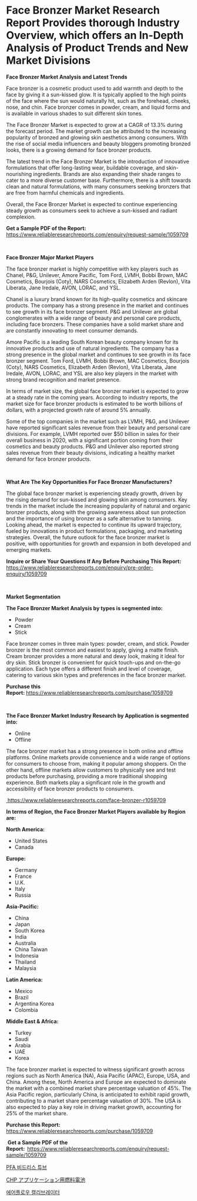 <p><h1>Face Bronzer Market Research Report Provides thorough Industry Overview, which offers an In-Depth Analysis of Product Trends and New Market Divisions</h1></p><p><strong>Face Bronzer Market Analysis and Latest Trends</strong></p>
<p><p>Face bronzer is a cosmetic product used to add warmth and depth to the face by giving it a sun-kissed glow. It is typically applied to the high points of the face where the sun would naturally hit, such as the forehead, cheeks, nose, and chin. Face bronzer comes in powder, cream, and liquid forms and is available in various shades to suit different skin tones.</p><p>The Face Bronzer Market is expected to grow at a CAGR of 13.3% during the forecast period. The market growth can be attributed to the increasing popularity of bronzed and glowing skin aesthetics among consumers. With the rise of social media influencers and beauty bloggers promoting bronzed looks, there is a growing demand for face bronzer products.</p><p>The latest trend in the Face Bronzer Market is the introduction of innovative formulations that offer long-lasting wear, buildable coverage, and skin-nourishing ingredients. Brands are also expanding their shade ranges to cater to a more diverse customer base. Furthermore, there is a shift towards clean and natural formulations, with many consumers seeking bronzers that are free from harmful chemicals and ingredients.</p><p>Overall, the Face Bronzer Market is expected to continue experiencing steady growth as consumers seek to achieve a sun-kissed and radiant complexion.</p></p>
<p><strong>Get a Sample PDF of the Report:&nbsp;</strong> <a href="https://www.reliableresearchreports.com/enquiry/request-sample/1059709">https://www.reliableresearchreports.com/enquiry/request-sample/1059709</a></p>
<p>&nbsp;</p>
<p><strong>Face Bronzer Major Market Players</strong></p>
<p><p>The face bronzer market is highly competitive with key players such as Chanel, P&G, Unilever, Amore Pacific, Tom Ford, LVMH, Bobbi Brown, MAC Cosmetics, Bourjois (Coty), NARS Cosmetics, Elizabeth Arden (Revlon), Vita Liberata, Jane Iredale, AVON, LORAC, and YSL. </p><p>Chanel is a luxury brand known for its high-quality cosmetics and skincare products. The company has a strong presence in the market and continues to see growth in its face bronzer segment. P&G and Unilever are global conglomerates with a wide range of beauty and personal care products, including face bronzers. These companies have a solid market share and are constantly innovating to meet consumer demands.</p><p>Amore Pacific is a leading South Korean beauty company known for its innovative products and use of natural ingredients. The company has a strong presence in the global market and continues to see growth in its face bronzer segment. Tom Ford, LVMH, Bobbi Brown, MAC Cosmetics, Bourjois (Coty), NARS Cosmetics, Elizabeth Arden (Revlon), Vita Liberata, Jane Iredale, AVON, LORAC, and YSL are also key players in the market with strong brand recognition and market presence.</p><p>In terms of market size, the global face bronzer market is expected to grow at a steady rate in the coming years. According to industry reports, the market size for face bronzer products is estimated to be worth billions of dollars, with a projected growth rate of around 5% annually.</p><p>Some of the top companies in the market such as LVMH, P&G, and Unilever have reported significant sales revenue from their beauty and personal care divisions. For example, LVMH reported over $50 billion in sales for their overall business in 2020, with a significant portion coming from their cosmetics and beauty products. P&G and Unilever also reported strong sales revenue from their beauty divisions, indicating a healthy market demand for face bronzer products.</p></p>
<p>&nbsp;</p>
<p><strong>What Are The Key Opportunities For Face Bronzer Manufacturers?</strong></p>
<p><p>The global face bronzer market is experiencing steady growth, driven by the rising demand for sun-kissed and glowing skin among consumers. Key trends in the market include the increasing popularity of natural and organic bronzer products, along with the growing awareness about sun protection and the importance of using bronzer as a safe alternative to tanning. Looking ahead, the market is expected to continue its upward trajectory, fueled by innovations in product formulations, packaging, and marketing strategies. Overall, the future outlook for the face bronzer market is positive, with opportunities for growth and expansion in both developed and emerging markets.</p></p>
<p><strong>Inquire or Share Your Questions If Any Before Purchasing This Report:</strong> <a href="https://www.reliableresearchreports.com/enquiry/pre-order-enquiry/1059709">https://www.reliableresearchreports.com/enquiry/pre-order-enquiry/1059709</a></p>
<p>&nbsp;</p>
<p><strong>Market Segmentation</strong></p>
<p><strong>The Face Bronzer Market Analysis by types is segmented into:</strong></p>
<p><ul><li>Powder</li><li>Cream</li><li>Stick</li></ul></p>
<p><p>Face bronzer comes in three main types: powder, cream, and stick. Powder bronzer is the most common and easiest to apply, giving a matte finish. Cream bronzer provides a more natural and dewy look, making it ideal for dry skin. Stick bronzer is convenient for quick touch-ups and on-the-go application. Each type offers a different finish and level of coverage, catering to various skin types and preferences in the face bronzer market.</p></p>
<p><strong>Purchase this Report:&nbsp;</strong><a href="https://www.reliableresearchreports.com/purchase/1059709">https://www.reliableresearchreports.com/purchase/1059709</a></p>
<p>&nbsp;</p>
<p><strong>The Face Bronzer Market Industry Research by Application is segmented into:</strong></p>
<p><ul><li>Online</li><li>Offline</li></ul></p>
<p><p>The face bronzer market has a strong presence in both online and offline platforms. Online markets provide convenience and a wide range of options for consumers to choose from, making it popular among shoppers. On the other hand, offline markets allow customers to physically see and test products before purchasing, providing a more traditional shopping experience. Both markets play a significant role in the growth and accessibility of face bronzer products to consumers.</p></p>
<p><a href="https://www.reliableresearchreports.com/face-bronzer-r1059709">&nbsp;https://www.reliableresearchreports.com/face-bronzer-r1059709</a></p>
<p><strong>In terms of Region, the Face Bronzer Market Players available by Region are:</strong></p>
<p>
    <p> <strong> North America: </strong>
        <ul>
            <li>United States</li>
            <li>Canada</li>
        </ul>
        </p> 
    <p> <strong> Europe: </strong>
        <ul>
            <li>Germany</li>
            <li>France</li>
            <li>U.K.</li>
            <li>Italy</li>
            <li>Russia</li>
        </ul>
        </p> 
    <p> <strong> Asia-Pacific: </strong>
        <ul>
            <li>China</li>
            <li>Japan</li>
            <li>South Korea</li>
            <li>India</li>
            <li>Australia</li>
            <li>China Taiwan</li>
            <li>Indonesia</li>
            <li>Thailand</li>
            <li>Malaysia</li>
        </ul>
        </p> 
    <p> <strong> Latin America: </strong>
        <ul>
            <li>Mexico</li>
            <li>Brazil</li>
            <li>Argentina Korea</li>
            <li>Colombia</li>
        </ul>
        </p> 
    <p> <strong> Middle East & Africa: </strong>
        <ul>
            <li>Turkey</li>
            <li>Saudi</li>
            <li>Arabia</li>
            <li>UAE</li>
            <li>Korea</li>
        </ul>
    </p>
    </p>
<p><p>The face bronzer market is expected to witness significant growth across regions such as North America (NA), Asia Pacific (APAC), Europe, USA, and China. Among these, North America and Europe are expected to dominate the market with a combined market share percentage valuation of 45%. The Asia Pacific region, particularly China, is anticipated to exhibit rapid growth, contributing to a market share percentage valuation of 30%. The USA is also expected to play a key role in driving market growth, accounting for 25% of the market share.</p></p>
<p><strong>Purchase this Report: </strong><a href="https://www.reliableresearchreports.com/purchase/1059709">https://www.reliableresearchreports.com/purchase/1059709</a></p>
<p>&nbsp;<strong>Get a Sample PDF of the Report:&nbsp;&nbsp;</strong><a href="https://www.reliableresearchreports.com/enquiry/request-sample/1059709">https://www.reliableresearchreports.com/enquiry/request-sample/1059709</a></p>
<p><strong></strong></p>
<p><p><a href="https://medium.com/@daveblock56/pfa-%EB%B9%84%EB%93%9C%EB%A6%AC%EC%8A%A4-%ED%8A%9C%EB%B8%8C-%EC%8B%9C%EC%9E%A5-%ED%86%B5%EC%B0%B0-%EC%8B%9C%EC%9E%A5-%EB%8F%99%ED%96%A5-%EC%84%B1%EC%9E%A5-2024%EB%85%84%EB%B6%80%ED%84%B0-2031%EB%85%84%EA%B9%8C%EC%A7%80-%EC%98%88%EC%B8%A1%EB%90%A8-c93526512acc">PFA 비드리스 튜브</a></p><p><a href="https://medium.com/@addiehirthe05/chp%E3%82%A2%E3%83%97%E3%83%AA%E3%82%B1%E3%83%BC%E3%82%B7%E3%83%A7%E3%83%B3%E5%90%91%E3%81%91%E7%87%83%E6%96%99%E9%9B%BB%E6%B1%A0%E5%B8%82%E5%A0%B4%E8%AA%BF%E6%9F%BB%E3%83%AC%E3%83%9D%E3%83%BC%E3%83%88-%E3%81%9D%E3%81%AE%E6%AD%B4%E5%8F%B2%E3%81%A82024%E5%B9%B4%E3%81%8B%E3%82%892031%E5%B9%B4%E3%81%AE%E4%BA%88%E6%B8%AC-2231ae67084e">CHP アプリケーション用燃料電池</a></p><p><a href="https://github.com/dollarearner151/Market-Research-Report-List-1/blob/main/833236084599.md">에어플로우 캘리브레이터</a></p></p>